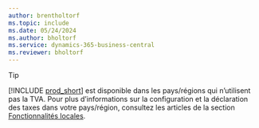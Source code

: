 ```yaml
---
author: brentholtorf
ms.topic: include
ms.date: 05/24/2024
ms.author: bholtorf
ms.service: dynamics-365-business-central
ms.reviewer: bholtorf
---
```

> [!TIP]
> [!INCLUDE [prod_short](prod_short.md)] est disponible dans les pays/régions qui n’utilisent pas la TVA. Pour plus d’informations sur la configuration et la déclaration des taxes dans votre pays/région, consultez les articles de la section [Fonctionnalités locales](../about-localization.md).  
